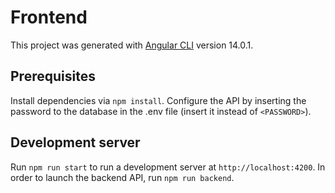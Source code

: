 # Frontend

This project was generated with [Angular CLI](https://github.com/angular/angular-cli) version 14.0.1.

## Prerequisites

Install dependencies via `npm install`. Configure the API by inserting the password to the database in the .env file (insert it instead of `<PASSWORD>`).

## Development server

Run `npm run start` to run a development server at `http://localhost:4200`. In order to launch the backend API, run `npm run backend`.
